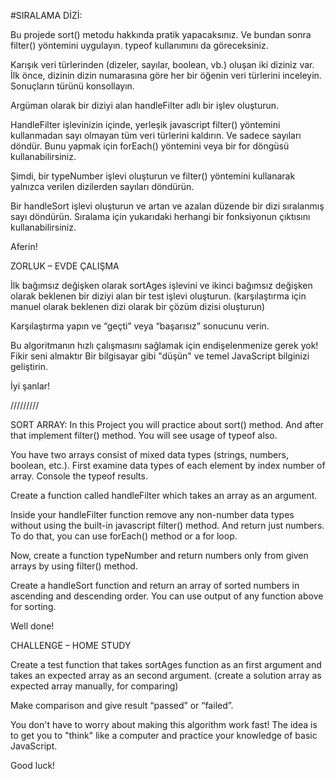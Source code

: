 #SIRALAMA DİZİ:


Bu projede sort() metodu hakkında pratik yapacaksınız. Ve bundan sonra filter() yöntemini uygulayın. typeof kullanımını da göreceksiniz.

Karışık veri türlerinden (dizeler, sayılar, boolean, vb.) oluşan iki diziniz var.
İlk önce, dizinin dizin numarasına göre her bir öğenin veri türlerini inceleyin. Sonuçların türünü konsollayın.

Argüman olarak bir diziyi alan handleFilter adlı bir işlev oluşturun.

HandleFilter işlevinizin içinde, yerleşik javascript filter() yöntemini kullanmadan sayı olmayan tüm veri türlerini kaldırın. Ve sadece sayıları döndür.
Bunu yapmak için forEach() yöntemini veya bir for döngüsü kullanabilirsiniz.

Şimdi, bir typeNumber işlevi oluşturun ve filter() yöntemini kullanarak yalnızca verilen dizilerden sayıları döndürün.

Bir handleSort işlevi oluşturun ve artan ve azalan düzende bir dizi sıralanmış sayı döndürün. Sıralama için yukarıdaki herhangi bir fonksiyonun çıktısını kullanabilirsiniz.

Aferin!

ZORLUK – EVDE ÇALIŞMA

İlk bağımsız değişken olarak sortAges işlevini ve ikinci bağımsız değişken olarak beklenen bir diziyi alan bir test işlevi oluşturun. (karşılaştırma için manuel olarak beklenen dizi olarak bir çözüm dizisi oluşturun)

Karşılaştırma yapın ve “geçti” veya “başarısız” sonucunu verin.

Bu algoritmanın hızlı çalışmasını sağlamak için endişelenmenize gerek yok! Fikir seni almaktır
Bir bilgisayar gibi "düşün" ve temel JavaScript bilginizi geliştirin.

İyi şanlar!


/////////


SORT ARRAY:
In this Project you will practice about sort() method. And after that implement filter() method. You will see usage of typeof also.

You have two arrays consist of mixed data types (strings, numbers, boolean, etc.).
First examine data types of each element by index number of array. Console the typeof results.

Create a function called handleFilter which takes an array as an argument.

Inside your handleFilter function remove any non-number data types without using the built-in javascript filter() method. And return just numbers.
To do that, you can use forEach() method or a for loop.

Now, create a function typeNumber and return numbers only from given arrays by using filter() method.

Create a handleSort function and return an array of sorted numbers in ascending and descending order. You can use output of any function above for sorting.

Well done!

CHALLENGE – HOME STUDY

Create a test function that takes sortAges  function as an first argument and takes an expected array as an second argument. (create a solution array as expected array manually, for comparing)

Make comparison and give result “passed” or “failed”.

You don't have to worry about making this algorithm work fast! The idea is to get you to
"think" like a computer and practice your knowledge of basic JavaScript.

Good luck!
